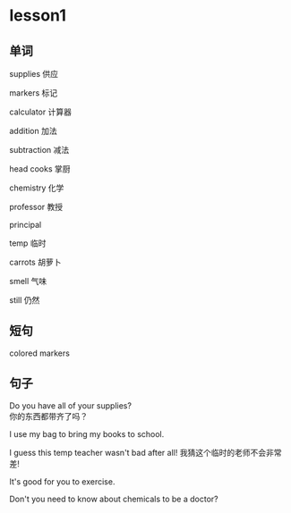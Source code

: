 # lesson1

## 单词

supplies 供应

markers 标记

calculator 计算器

addition 加法

subtraction 减法

head cooks 掌厨

chemistry 化学

professor 教授

principal

temp 临时

carrots 胡萝卜

smell 气味

still 仍然

## 短句

colored markers

## 句子

Do you have all of your supplies?  
你的东西都带齐了吗？

I use my bag to bring my books to school.

I guess this temp teacher wasn't bad after all!
我猜这个临时的老师不会非常差!

It's good for you to exercise.

Don't you need to know about chemicals to be a doctor?
